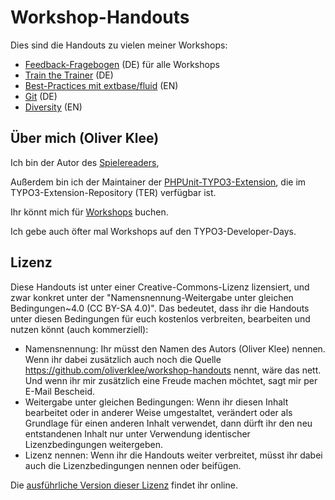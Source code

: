 # Workshop-Handouts

Dies sind die Handouts zu vielen meiner Workshops:

* [Feedback-Fragebogen](feedback-fragebogen) (DE) für alle Workshops
* [Train the Trainer](train-the-trainer) (DE)
* [Best-Practices mit extbase/fluid](extbase-best-practices) (EN)
* [Git](git) (DE)
* [Diversity](diversity/README.md) (EN)


## Über mich (Oliver Klee)

Ich bin der Autor des [Spielereaders](https://spielereader.org/),

Außerdem bin ich der Maintainer der
[PHPUnit-TYPO3-Extension](http://typo3.org/extensions/repository/view/phpunit),
die im TYPO3-Extension-Repository (TER) verfügbar ist.

Ihr könnt mich für
[Workshops](https://www.oliverklee.de/workshops/workshops.html)
buchen.

Ich gebe auch öfter mal Workshops auf den TYPO3-Developer-Days.


## Lizenz

Diese Handouts ist unter einer Creative-Commons-Lizenz lizensiert, und zwar
konkret unter der "Namensnennung-Weitergabe unter gleichen Bedingungen~4.0
(CC BY-SA 4.0)". Das bedeutet, dass ihr die Handouts unter diesen Bedingungen
für euch kostenlos verbreiten, bearbeiten und nutzen könnt
(auch kommerziell):

- Namensnennung: Ihr müsst den Namen des Autors (Oliver Klee) nennen. Wenn ihr
  dabei zusätzlich auch noch die Quelle
  https://github.com/oliverklee/workshop-handouts nennt, wäre das nett. Und
  wenn ihr mir zusätzlich eine Freude machen möchtet, sagt mir per E-Mail
  Bescheid.
- Weitergabe unter gleichen Bedingungen: Wenn ihr diesen Inhalt bearbeitet oder
  in anderer Weise umgestaltet, verändert oder als Grundlage für einen
  anderen Inhalt verwendet, dann dürft ihr den neu entstandenen Inhalt nur
  unter Verwendung identischer Lizenzbedingungen weitergeben.
- Lizenz nennen: Wenn ihr die Handouts weiter verbreitet, müsst ihr dabei
  auch die Lizenzbedingungen nennen oder beifügen.

Die [ausführliche Version dieser Lizenz](http://creativecommons.org/licenses/by-sa/4.0/)
findet ihr online.
